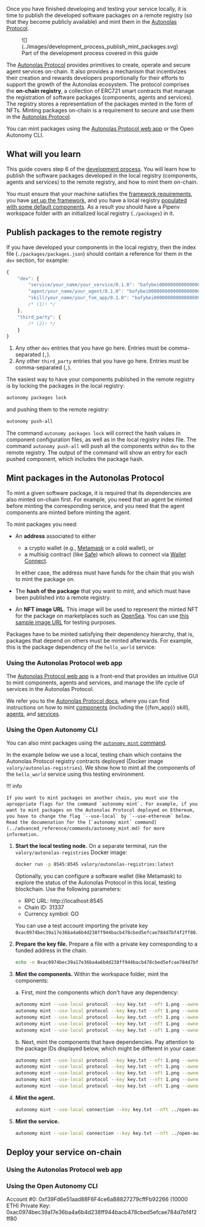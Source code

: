 Once you have finished developing and testing your service locally, it is time to publish the developed software packages on a remote registry (so that they become publicly available) and mint them in the [Autonolas Protocol](https://docs.autonolas.network/protocol/).

<figure markdown>
![](../images/development_process_publish_mint_packages.svg)
<figcaption>Part of the development process covered in this guide</figcaption>
</figure>

The [Autonolas Protocol](https://docs.autonolas.network/protocol/) provides primitives to create, operate and secure agent services on-chain. It also provides a mechanism that incentivizes their creation and rewards developers proportionally for their efforts to support the growth of the Autonolas ecosystem. The protocol comprises the **on-chain registry**, a collection of ERC721 smart contracts that manage the registration of software packages (components, agents and services). The registry stores a representation of the packages minted in the form of NFTs.
Minting packages on-chain is a requirement to secure and use them in the [Autonolas Protocol](https://docs.autonolas.network/protocol/).

You can mint packages using the [Autonolas Protocol web app](https://protocol.autonolas.network/) or the Open Autonomy CLI.

## What will you learn

This guide covers step 6 of the [development process](./overview_of_the_development_process.md). You will learn how to publish the software packages developed in the local registry (components, agents and services) to the remote registry, and how to mint them on-chain.

You must ensure that your machine satisfies the [framework requirements](./set_up.md#requirements), you have [set up the framework](./set_up.md#set-up-the-framework), and you have a local registry [populated with some default components](./set_up.md#populate-the-local-registry-for-the-guides). As a result you should have a Pipenv workspace folder with an initialized local registry (`./packages`) in it.

## Publish packages to the remote registry

If you have developed your components in the local registry, then the index file (`./packages/packages.json`) should contain a reference for them in the `dev` section, for example:

<!-- Use js instead of json lexer to support mkdocs-material comment features -->
```js title="packages.json"
{
    "dev": {
        "service/your_name/your_service/0.1.0": "bafybei0000000000000000000000000000000000000000000000000000",
        "agent/your_name/your_agent/0.1.0": "bafybei0000000000000000000000000000000000000000000000000000",
        "skill/your_name/your_fsm_app/0.1.0": "bafybei0000000000000000000000000000000000000000000000000000"
        /* (1)! */
    },
    "third_party": {
        /* (2)! */
    }
}
```

1. Any other `dev` entries that you have go here. Entries must be comma-separated (`,`).
2. Any other `third_party` entries that you have go here. Entries must be comma-separated (`,`).

The easiest way to have your components published in the remote registry is by locking the packages in the local registry:

```bash
autonomy packages lock
```

and pushing them to the remote registry:

```bash
autonomy push-all
```

The command `autonomy packages lock` will correct the hash values in component configuration files, as well as in the local registry index file. The command `autonomy push-all` will push all the components within `dev` to the remote registry. The output of the command will show an entry for each pushed component, which includes the package hash.

## Mint packages in the Autonolas Protocol

To mint a given software package, it is required that its dependencies are also minted on-chain first. For example, you need that an agent be minted before minting the corresponding service, and you need that the agent components are minted before minting the agent.

To mint packages you need:

* An **address** associated to either
    * a crypto wallet (e.g., [Metamask](https://metamask.io/) or a cold wallet), or
    * a multisig contract (like [Safe](https://safe.global/)) which allows to connect via [Wallet Connect](https://walletconnect.com/).
  
    In either case, the address must have funds for the chain that you wish to mint the package on.

* The **hash of the package** that you want to mint, and which must have been published into a remote registry.

* An **NFT image URL**. This image will be used to represent the minted NFT for the package on marketplaces such as [OpenSea](https://opensea.io/). You can use [this sample image URL](https://gateway.autonolas.tech/ipfs/Qmbh9SQLbNRawh9Km3PMEDSxo77k1wib8fYZUdZkhPBiev) for testing purposes.

Packages have to be minted satisfying their dependency hierarchy, that is, packages that depend on others must be minted afterwards. For example, this is the package dependency of the `hello_world` service:

### Using the Autonolas Protocol web app

The [Autonolas Protocol web app](https://protocol.autonolas.network/) is a front-end that provides an intuitive GUI to mint components, agents and services, and manage the life cycle of services in the Autonolas Protocol.

We refer you to the [Autonolas Protocol docs](https://docs.autonolas.network/protocol/), where you can find instructions on how to mint [components](https://docs.autonolas.network/protocol/mint_packages_nfts/#mint-a-component) (including the {{fsm_app}} skill), [agents](https://docs.autonolas.network/protocol/mint_packages_nfts/#mint-an-agent), and [services](https://docs.autonolas.network/protocol/mint_packages_nfts/#mint-a-service).

### Using the Open Autonomy CLI

You can also mint packages using the [`autonomy mint` command](../advanced_reference/cli/../commands/autonomy_mint.md).

In the example below we use a local, testing chain which contains the Autonolas Protocol registry contracts deployed (Docker image `valory/autonolas-registries`). We show how to mint all the components of the `hello_world` service using this testing environment.

!!! info

    If you want to mint packages on another chain, you must use the aproppriate flags for the command `autonomy mint`. For example, if you want to mint packages on the Autonolas Protocol deployed on Ethereum, you have to change the flag `--use-local` by `--use-ethereum` below. Read the documenation for the [`autonomy mint` command](../advanced_reference/commands/autonomy_mint.md) for more information.

1. **Start the local testing node.** On a separate terminal, run the `valory/autonolas-registries` Docker image:

    ```bash
    docker run -p 8545:8545 valory/autonolas-registries:latest
    ```

    Optionally, you can configure a software wallet (like Metamask) to explore the status of the Autonolas Protocol in this local, testing blockchain. Use the following parameters:

    * RPC URL: http://localhost:8545
    * Chain ID: 31337
    * Currency symbol: GO

    You can use a test account importing the private key `0xac0974bec39a17e36ba4a6b4d238ff944bacb478cbed5efcae784d7bf4f2ff80`.

2. **Prepare the key file.** Prepare a file with a private key corresponding to a funded address in the chain.

    ```bash
    echo -n 0xac0974bec39a17e36ba4a6b4d238ff944bacb478cbed5efcae784d7bf4f2ff80 > key.txt
    ```

3. **Mint the components.** Within the workspace folder, mint the components:

    a. First, mint the components which don't have any dependency:

    ```bash
    autonomy mint --use-local protocol --key key.txt --nft 1.png --owner 0x8626f6940E2eb28930eFb4CeF49B2d1F2C9C1199 ./packages/valory/protocols/abci/
    autonomy mint --use-local protocol --key key.txt --nft 1.png --owner 0x8626f6940E2eb28930eFb4CeF49B2d1F2C9C1199 ./packages/valory/protocols/abci/
    autonomy mint --use-local protocol --key key.txt --nft 1.png --owner 0x8626f6940E2eb28930eFb4CeF49B2d1F2C9C1199 ./packages/valory/protocols/abci/
    autonomy mint --use-local protocol --key key.txt --nft 1.png --owner 0x8626f6940E2eb28930eFb4CeF49B2d1F2C9C1199 ./packages/valory/protocols/abci/
    autonomy mint --use-local protocol --key key.txt --nft 1.png --owner 0x8626f6940E2eb28930eFb4CeF49B2d1F2C9C1199 ./packages/valory/protocols/abci/
    ```

    b. Next, mint the components that have dependencies. Pay attention to the package IDs displayed below, which might be different in your case:

    ```bash
    autonomy mint --use-local protocol --key key.txt --nft 1.png --owner 0x8626f6940E2eb28930eFb4CeF49B2d1F2C9C1199 ./packages/valory/protocols/abci/
    autonomy mint --use-local protocol --key key.txt --nft 1.png --owner 0x8626f6940E2eb28930eFb4CeF49B2d1F2C9C1199 ./packages/valory/protocols/abci/
    autonomy mint --use-local protocol --key key.txt --nft 1.png --owner 0x8626f6940E2eb28930eFb4CeF49B2d1F2C9C1199 ./packages/valory/protocols/abci/
    autonomy mint --use-local protocol --key key.txt --nft 1.png --owner 0x8626f6940E2eb28930eFb4CeF49B2d1F2C9C1199 ./packages/valory/protocols/abci/
    autonomy mint --use-local protocol --key key.txt --nft 1.png --owner 0x8626f6940E2eb28930eFb4CeF49B2d1F2C9C1199 ./packages/valory/protocols/abci/
    ```

4. **Mint the agent.**

    ```bash
    autonomy mint --use-local connection --key key.txt --nft ../open-autonomy/mints/10.json --owner 0x8626f6940E2eb28930eFb4CeF49B2d1F2C9C1199 ../open-autonomy/packages/valory/connections/ledger/ -d 36 -d 35
    ```

5. **Mint the service.**

    ```bash
    autonomy mint --use-local connection --key key.txt --nft ../open-autonomy/mints/10.json --owner 0x8626f6940E2eb28930eFb4CeF49B2d1F2C9C1199 ../open-autonomy/packages/valory/connections/ledger/ -d 36 -d 35
    ```


## Deploy your service on-chain

### Using the Autonolas Protocol web app



### Using the Open Autonomy CLI






   Account #0: 0xf39Fd6e51aad88F6F4ce6aB8827279cffFb92266 (10000 ETH)
Private Key: 0xac0974bec39a17e36ba4a6b4d238ff944bacb478cbed5efcae784d7bf4f2ff80

